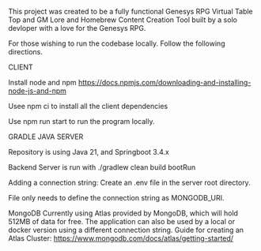 This project was created to be a fully functional Genesys RPG Virtual Table Top and GM Lore and Homebrew Content Creation Tool built by a solo devloper with a love for the Genesys RPG.

For those wishing to run the codebase locally. Follow the following directions.

CLIENT

Install node and npm
https://docs.npmjs.com/downloading-and-installing-node-js-and-npm

Usee npm ci to install all the client dependencies

Use npm run start to run the program locally.

GRADLE JAVA SERVER

Repository is using Java 21, and Springboot 3.4.x

Backend Server is run with ./gradlew clean build bootRun

Adding a connection string:
Create an .env file in the server root directory.

File only needs to define the connection string as MONGODB_URI.

MongoDB
Currently using Atlas provided by MongoDB, which will hold 512MB of data for free. The application can also be used by a local or docker version using a different connection string.
Guide for creating an Atlas Cluster: https://www.mongodb.com/docs/atlas/getting-started/